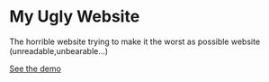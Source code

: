 # My Ugly Website
The horrible website trying to make it the worst as possible website (unreadable,unbearable...)

[See the demo](https://ugly-website-bc-gp.web.app)